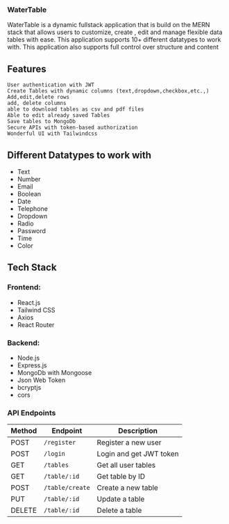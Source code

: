 ### WaterTable

WaterTable is a dynamic fullstack application that is build on the MERN stack that allows users to customize, create , edit and manage flexible data tables with ease. This application supports 10+ different datatypes to work with. This application also supports full control over structure and content

## Features

```
User authentication with JWT
Create Tables with dynamic columns (text,dropdown,checkbox,etc.,)
Add,edit,delete rows
add, delete columns
able to download tables as csv and pdf files
Able to edit already saved Tables
Save tables to MongoDb
Secure APIs with token-based authorization
Wonderful UI with Tailwindcss
```

## Different Datatypes to work with

- Text
- Number
- Email
- Boolean
- Date
- Telephone
- Dropdown
- Radio
- Password
- Time
- Color

## Tech Stack

### Frontend:

- React.js
- Tailwind CSS
- Axios
- React Router

### Backend:

- Node.js
- Express.js
- MongoDb with Mongoose
- Json Web Token
- bcryptjs
- cors

### API Endpoints

| Method | Endpoint        | Description             |
| ------ | --------------- | ----------------------- |
| POST   | `/register`     | Register a new user     |
| POST   | `/login`        | Login and get JWT token |
| GET    | `/tables`       | Get all user tables     |
| GET    | `/table/:id`    | Get table by ID         |
| POST   | `/table/create` | Create a new table      |
| PUT    | `/table/:id`    | Update a table          |
| DELETE | `/table/:id`    | Delete a table          |
